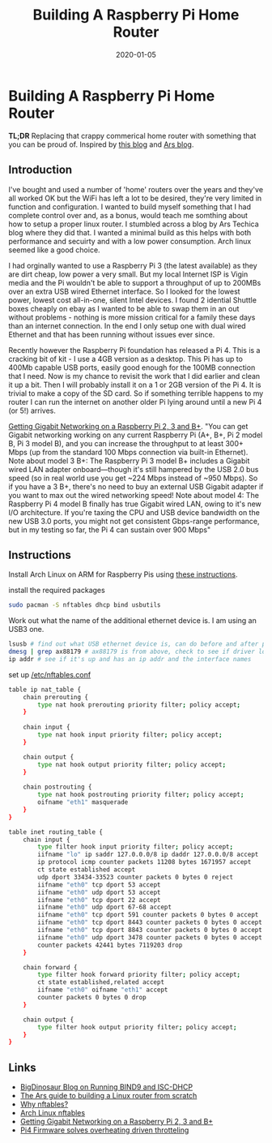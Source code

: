 ﻿---
date: "2020-01-05"
title: "Building A Raspberry Pi Home Router"
---

# Building A Raspberry Pi Home Router
**TL;DR** Replacing that crappy commerical home router with something that you can be proud of.  Inspired by [this blog](https://blog.bigdinosaur.org/running-bind9-and-isc-dhcp/) and [Ars blog](https://arstechnica.com/gadgets/2016/04/the-ars-guide-to-building-a-linux-router-from-scratch/).

## Introduction

I've bought and used a number of 'home' routers over the years and they've all worked OK but the WiFi has left a lot to be desired, they're very limited in function and configuration.  I wanted to build myself something that I had complete control over and, as a bonus, would teach me somthing about how to setup a proper linux router.    I stumbled across a blog by Ars Techica blog where they did that.  I wanted a minimal build as this helps with both performance and secuirty and with a low power consumption.  Arch linux seemed like a good choice.

I had orginally wanted to use a Raspberry Pi 3 (the latest available) as they are dirt cheap, low power a very small.  But my local Internet ISP is Vigin media and the Pi wouldn't be able to support a throughput of up to 200MBs over an extra USB wired Ethernet interface.  So I looked for the lowest power, lowest cost all-in-one, silent Intel devices.  I found 2 idential Shuttle boxes cheaply on ebay as I wanted to be able to swap them in an out without problems - nothing is more mission critical for a family these days than an internet connection.  In the end I only setup one with dual wired Ethernet and that has been running without issues ever since.

Recently however the Raspberry Pi foundation has released a Pi 4.  This is a cracking bit of kit - I use a 4GB version as a desktop.  This Pi has up to 400Mb capable USB ports, easily good enough for the 100MB connection that I need.  Now is my chance to revisit the work that I did earlier and clean it up a bit.  Then I will probably install it on a 1 or 2GB version of the Pi 4.  It is trivial to make a copy of the SD card.  So if something terrible happens to my router I can run the internet on another older Pi lying around until a new Pi 4 (or 5!) arrives.

[Getting Gigabit Networking on a Raspberry Pi 2, 3 and B+](https://www.jeffgeerling.com/blogs/jeff-geerling/getting-gigabit-networking).  "You can get Gigabit networking working on any current Raspberry Pi (A+, B+, Pi 2 model B, Pi 3 model B), and you can increase the throughput to at least 300+ Mbps (up from the standard 100 Mbps connection via built-in Ethernet).
Note about model 3 B+: The Raspberry Pi 3 model B+ includes a Gigabit wired LAN adapter onboard—though it's still hampered by the USB 2.0 bus speed (so in real world use you get ~224 Mbps instead of ~950 Mbps). So if you have a 3 B+, there's no need to buy an external USB Gigabit adapter if you want to max out the wired networking speed!
Note about model 4: The Raspberry Pi 4 model B finally has true Gigabit wired LAN, owing to it's new I/O architecture. If you're taxing the CPU and USB device bandwidth on the new USB 3.0 ports, you might not get consistent Gbps-range performance, but in my testing so far, the Pi 4 can sustain over 900 Mbps"

## Instructions

Install Arch Linux on ARM for Raspberry Pis using [these instructions](https://archlinuxarm.org/platforms/armv7/broadcom/raspberry-pi-2).

install the required packages
````bash
sudo pacman -S nftables dhcp bind usbutils 
````

Work out what the name of the additional ethernet device is.  I am using an USB3 one.
````bash
lsusb # find out what USB ethernet device is, can do before and after plus diff 
dmesg | grep ax88179 # ax88179 is from above, check to see if driver loaded 
ip addr # see if it's up and has an ip addr and the interface names 
````

set up [/etc/nftables.conf](https://wiki.archlinux.org/index.php/nftables)

```bash
table ip nat_table { 
    chain prerouting { 
        type nat hook prerouting priority filter; policy accept; 
    } 
    
    chain input { 
        type nat hook input priority filter; policy accept; 
    } 

    chain output { 
        type nat hook output priority filter; policy accept; 
    } 
    
    chain postrouting { 
        type nat hook postrouting priority filter; policy accept; 
        oifname "eth1" masquerade 
    } 
} 

table inet routing_table { 
    chain input { 
        type filter hook input priority filter; policy accept; 
        iifname "lo" ip saddr 127.0.0.0/8 ip daddr 127.0.0.0/8 accept 
        ip protocol icmp counter packets 11208 bytes 1671957 accept 
        ct state established accept 
        udp dport 33434-33523 counter packets 0 bytes 0 reject 
        iifname "eth0" tcp dport 53 accept 
        iifname "eth0" udp dport 53 accept 
        iifname "eth0" tcp dport 22 accept 
        iifname "eth0" udp dport 67-68 accept 
        iifname "eth0" tcp dport 591 counter packets 0 bytes 0 accept 
        iifname "eth0" tcp dport 8443 counter packets 0 bytes 0 accept 
        iifname "eth0" tcp dport 8843 counter packets 0 bytes 0 accept 
        iifname "eth0" udp dport 3478 counter packets 0 bytes 0 accept 
        counter packets 42441 bytes 7119203 drop 
    } 

    chain forward { 
        type filter hook forward priority filter; policy accept; 
        ct state established,related accept 
        iifname "eth0" oifname "eth1" accept 
        counter packets 0 bytes 0 drop 
    } 

    chain output { 
        type filter hook output priority filter; policy accept; 
    } 
} 
```


## Links
* [BigDinosaur Blog on Running BIND9 and ISC-DHCP](https://blog.bigdinosaur.org/running-bind9-and-isc-dhcp/)
* [The Ars guide to building a Linux router from scratch](https://arstechnica.com/gadgets/2016/04/the-ars-guide-to-building-a-linux-router-from-scratch/)
*  [Why nftables?](https://wiki.nftables.org/wiki-nftables/index.php/Why_nftables%3F)
*  [Arch Linux nftables](https://wiki.archlinux.org/index.php/nftables)
*  [Getting Gigabit Networking on a Raspberry Pi 2, 3 and B+](https://www.jeffgeerling.com/blogs/jeff-geerling/getting-gigabit-networking)
*  [Pi4 Firmware solves overheating driven throtteling](https://www.jeffgeerling.com/blog/2019/raspberry-pi-4-might-not-need-fan-anymore)
